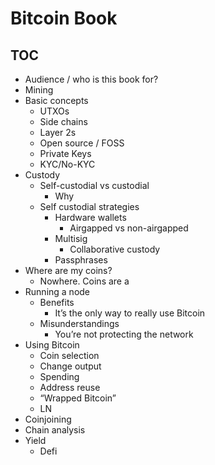 # Bitcoin Book

## TOC

- Audience / who is this book for?
- Mining
- Basic concepts
    - UTXOs
    - Side chains
    - Layer 2s
    - Open source / FOSS
    - Private Keys
    - KYC/No-KYC
- Custody
    - Self-custodial vs custodial
        - Why
    - Self custodial strategies
        - Hardware wallets
            - Airgapped vs non-airgapped
        - Multisig
            - Collaborative custody
        - Passphrases
- Where are my coins?
    - Nowhere. Coins are a 
- Running a node
    - Benefits
        - It’s the only way to really use Bitcoin
    - Misunderstandings
        - You’re not protecting the network
- Using Bitcoin
    - Coin selection
    - Change output
    - Spending
    - Address reuse
    - “Wrapped Bitcoin”
    - LN
- Coinjoining
- Chain analysis
- Yield
    - Defi



